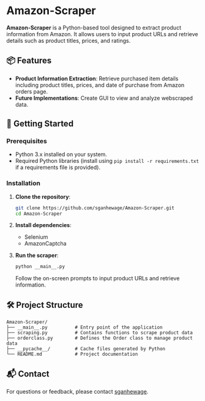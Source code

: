# Amazon-Scraper

**Amazon-Scraper** is a Python-based tool designed to extract product information from Amazon. It allows users to input product URLs and retrieve details such as product titles, prices, and ratings.

## 📦 Features

- **Product Information Extraction**: Retrieve purchased item details including product titles, prices, and date of purchase from Amazon orders page.
- **Future Implementations**: Create GUI to view and analyze webscraped data.

## 🚀 Getting Started

### Prerequisites

- Python 3.x installed on your system.
- Required Python libraries (install using `pip install -r requirements.txt` if a requirements file is provided).

### Installation

1. **Clone the repository**:

   ```bash
   git clone https://github.com/sganhewage/Amazon-Scraper.git
   cd Amazon-Scraper
   ```

2. **Install dependencies**:

   - Selenium
   - AmazonCaptcha

3. **Run the scraper**:

   ```bash
   python __main__.py
   ```

   Follow the on-screen prompts to input product URLs and retrieve information.

## 🛠️ Project Structure

```
Amazon-Scraper/
├── __main__.py          # Entry point of the application
├── scraping.py          # Contains functions to scrape product data
├── orderclass.py        # Defines the Order class to manage product data
├── __pycache__/         # Cache files generated by Python
└── README.md            # Project documentation
```


## 📬 Contact

For questions or feedback, please contact [sganhewage](https://github.com/sganhewage).
